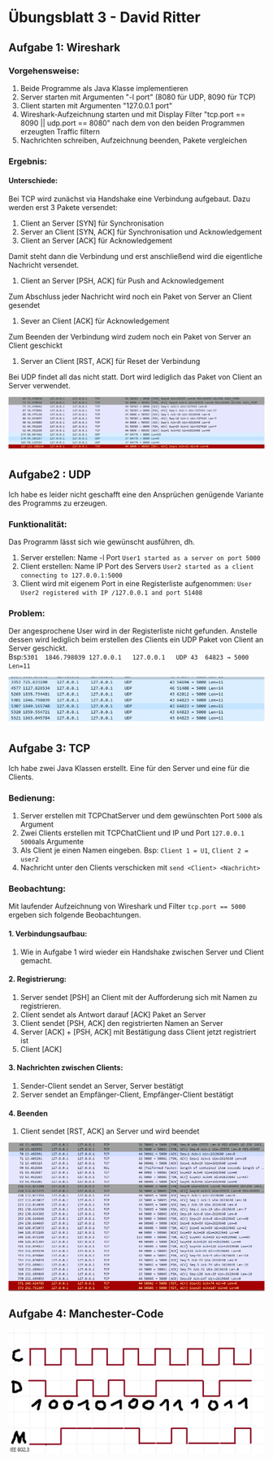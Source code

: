# Übungsblatt 3 - David Ritter

## Aufgabe 1: Wireshark
### Vorgehensweise: 
1. Beide Programme als Java Klasse implementieren
2. Server starten mit Argumenten "-l port" (8080 für UDP, 8090 für TCP)
3. Client starten mit Argumenten "127.0.0.1 port"
4. Wireshark-Aufzeichnung starten und mit Display Filter "tcp.port == 8090 || udp.port == 8080" nach dem von den beiden Programmen erzeugten Traffic filtern
5. Nachrichten schreiben, Aufzeichnung beenden, Pakete vergleichen

### Ergebnis:
#### Unterschiede: 
Bei TCP wird zunächst via Handshake eine Verbindung aufgebaut. Dazu werden erst 3 Pakete versendet:
1. Client an Server [SYN] für Synchronisation
2. Server an Client [SYN, ACK] für Synchronisation und Acknowledgement
3. Client an Server [ACK] für Acknowledgement

Damit steht dann die Verbindung und erst anschließend wird die eigentliche Nachricht versendet. 
1. Client an Server [PSH, ACK] für Push and Acknowledgement

Zum Abschluss jeder Nachricht wird noch ein Paket von Server an Client gesendet
1. Sever an Client [ACK] für Acknowledgement

Zum Beenden der Verbindung wird zudem noch ein Paket von Server an Client geschickt
1. Server an Client [RST, ACK] für Reset der Verbindung

Bei UDP findet all das nicht statt. Dort wird lediglich das Paket von Client an Server verwendet.

![image info](./pic/U3A1_TCP_UDP_Wireshark.png)

## Aufgabe2 : UDP

Ich habe es leider nicht geschafft eine den Ansprüchen genügende Variante des Programms zu erzeugen.

### Funktionalität:
Das Programm lässt sich wie gewünscht ausführen, dh.
1. Server erstellen: Name -l Port  ``User1 started as a server on port 5000``
2. Client erstellen: Name IP Port des Servers ``User2 started as a client connecting to 127.0.0.1:5000``
3. Client wird mit eigenem Port in eine Registerliste aufgenommen: ``User User2 registered with IP /127.0.0.1 and port 51408``

### Problem:
Der angesprochene User wird in der Registerliste nicht gefunden. Anstelle dessen wird lediglich beim erstellen des Clients ein UDP Paket von Client an Server geschickt.   
Bsp:``5301	1846.798039	127.0.0.1	127.0.0.1	UDP	43	64823 → 5000 Len=11``

![image info](./pic/U3A2_UDPChat_Wireshark.png)

## Aufgabe 3: TCP

Ich habe zwei Java Klassen erstellt. Eine für den Server und eine für die Clients.

### Bedienung:
1. Server erstellen mit TCPChatServer und dem gewünschten Port ``5000`` als Argument
2. Zwei Clients erstellen mit TCPChatClient und IP und Port ``127.0.0.1 5000``als Argumente
3. Als Client je einen Namen eingeben. Bsp: ``Client 1 = U1``, ``Client 2 = user2``
4. Nachricht unter den Clients verschicken mit ``send <Client> <Nachricht>``

### Beobachtung:
Mit laufender Aufzeichnung von Wireshark und Filter ``tcp.port == 5000`` ergeben sich folgende Beobachtungen.

#### 1. Verbindungsaufbau:
1. Wie in Aufgabe 1 wird wieder ein Handshake zwischen Server und Client gemacht. 

#### 2. Registrierung:
1. Server sendet [PSH] an Client mit der Aufforderung sich mit Namen zu registrieren.
2. Client sendet als Antwort darauf [ACK] Paket an Server
3. Client sendet [PSH, ACK] den registrierten Namen an Server
4. Server [ACK] + [PSH, ACK] mit Bestätigung dass Client jetzt registriert ist
5. Client [ACK]

#### 3. Nachrichten zwischen Clients:
1. Sender-Client sendet an Server, Server bestätigt
2. Server sendet an Empfänger-Client, Empfänger-Client bestätigt

#### 4. Beenden
1. Client sendet [RST, ACK] an Server und wird beendet

![image info](./pic/U3A3_TCPChat_Wireshark.png)

## Aufgabe 4: Manchester-Code
![image info](./pic/U3A4_Manchester_Code.png)





